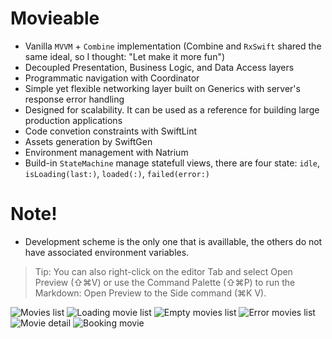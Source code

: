 # Movieable
- Vanilla `MVVM` + `Combine` implementation (Combine and `RxSwift` shared the same ideal, so I thought: "Let make it more fun")
- Decoupled Presentation, Business Logic, and Data Access layers
- Programmatic navigation with Coordinator
- Simple yet flexible networking layer built on Generics with server's response error handling
- Designed for scalability. It can be used as a reference for building large production applications
- Code convetion constraints with SwiftLint
- Assets generation by SwiftGen
- Environment management with Natrium
- Build-in `StateMachine` manage statefull views, there are four state: `idle`, `isLoading(last:)`, `loaded(:)`, `failed(error:)`
# Note!
- Development scheme is the only one that is availlable, the others do not have associated environment variables.
> Tip: You can also right-click on the editor Tab and select Open Preview (⇧⌘V) or use the Command Palette (⇧⌘P) to run the Markdown: Open Preview to the Side command (⌘K V).

![Movies list](Images/Movies-List.png)
![Loading movie list](Images/Loading-Movie-List.png)
![Empty movies list](Images/Empty-Movies-List.png)
![Error movies list](Images/Error-Movies-List.png)
![Movie detail](Images/Movie-Detail.png)
![Booking movie](Images/Booking-Movie.png)